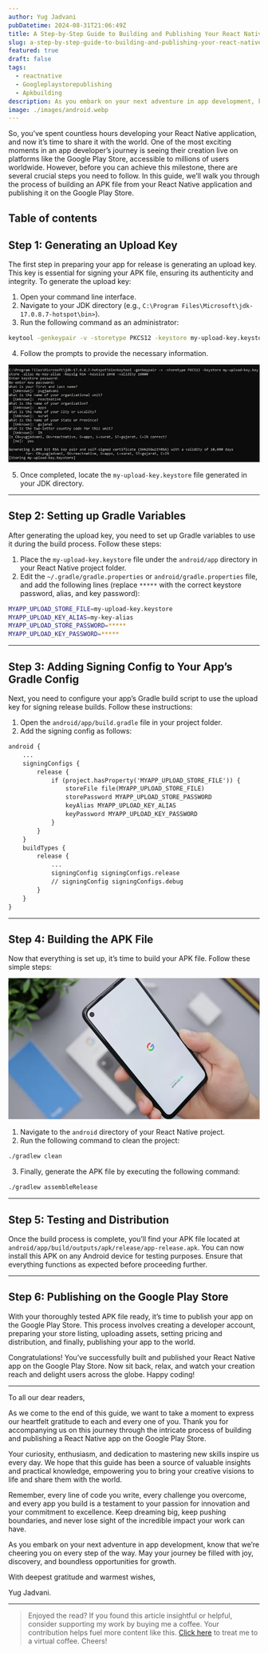```yaml
---
author: Yug Jadvani
pubDatetime: 2024-08-31T21:06:49Z
title: A Step-by-Step Guide to Building and Publishing Your React Native App on Google Play Store
slug: a-step-by-step-guide-to-building-and-publishing-your-react-native-app-on-google-play-store
featured: true
draft: false
tags:
  - reactnative
  - Googleplaystorepublishing
  - Apkbuilding
description: As you embark on your next adventure in app development, know that we’re cheering you on every step of the way.
image: ./images/android.webp
---
```


So, you’ve spent countless hours developing your React Native application, and now it’s time to share it with the world. One of the most exciting moments in an app developer’s journey is seeing their creation live on platforms like the Google Play Store, accessible to millions of users worldwide. However, before you can achieve this milestone, there are several crucial steps you need to follow. In this guide, we’ll walk you through the process of building an APK file from your React Native application and publishing it on the Google Play Store.

## Table of contents

## Step 1: Generating an Upload Key

The first step in preparing your app for release is generating an upload key. This key is essential for signing your APK file, ensuring its authenticity and integrity. To generate the upload key:

1. Open your command line interface.
2. Navigate to your JDK directory (e.g., `C:\Program Files\Microsoft\jdk-17.0.8.7-hotspot\bin>`).
3. Run the following command as an administrator:

```bash
keytool -genkeypair -v -storetype PKCS12 -keystore my-upload-key.keystore -alias my-key-alias -keyalg RSA -keysize 2048 -validity 10000
```

4. Follow the prompts to provide the necessary information.

![Android Terminal](./images/android-terminal.webp)

5. Once completed, locate the `my-upload-key.keystore` file generated in your JDK directory.

---

## Step 2: Setting up Gradle Variables

After generating the upload key, you need to set up Gradle variables to use it during the build process. Follow these steps:

1. Place the `my-upload-key.keystore` file under the `android/app` directory in your React Native project folder.
2. Edit the `~/.gradle/gradle.properties` or `android/gradle.properties` file, and add the following lines (replace `*****` with the correct keystore password, alias, and key password):

```bash
MYAPP_UPLOAD_STORE_FILE=my-upload-key.keystore
MYAPP_UPLOAD_KEY_ALIAS=my-key-alias
MYAPP_UPLOAD_STORE_PASSWORD=*****
MYAPP_UPLOAD_KEY_PASSWORD=*****
```

---

## Step 3: Adding Signing Config to Your App’s Gradle Config

Next, you need to configure your app’s Gradle build script to use the upload key for signing release builds. Follow these instructions:

1. Open the `android/app/build.gradle` file in your project folder.
2. Add the signing config as follows:

```diff
android {
    ...
    signingConfigs {
        release {
            if (project.hasProperty('MYAPP_UPLOAD_STORE_FILE')) {
                storeFile file(MYAPP_UPLOAD_STORE_FILE)
                storePassword MYAPP_UPLOAD_STORE_PASSWORD
                keyAlias MYAPP_UPLOAD_KEY_ALIAS
                keyPassword MYAPP_UPLOAD_KEY_PASSWORD
            }
        }
    }
    buildTypes {
        release {
            ...
            signingConfig signingConfigs.release
            // signingConfig signingConfigs.debug
        }
    }
}
```

---

## Step 4: Building the APK File

Now that everything is set up, it’s time to build your APK file. Follow these simple steps:

![Phone](./images/phone.webp)

1. Navigate to the `android` directory of your React Native project.
2. Run the following command to clean the project:

```bash
./gradlew clean
```

3. Finally, generate the APK file by executing the following command:

```bash
./gradlew assembleRelease
```

---

## Step 5: Testing and Distribution

Once the build process is complete, you’ll find your APK file located at `android/app/build/outputs/apk/release/app-release.apk`. You can now install this APK on any Android device for testing purposes. Ensure that everything functions as expected before proceeding further.

---

## Step 6: Publishing on the Google Play Store

With your thoroughly tested APK file ready, it’s time to publish your app on the Google Play Store. This process involves creating a developer account, preparing your store listing, uploading assets, setting pricing and distribution, and finally, publishing your app to the world.

Congratulations! You’ve successfully built and published your React Native app on the Google Play Store. Now sit back, relax, and watch your creation reach and delight users across the globe. Happy coding!

---

To all our dear readers,

As we come to the end of this guide, we want to take a moment to express our heartfelt gratitude to each and every one of you. Thank you for accompanying us on this journey through the intricate process of building and publishing a React Native app on the Google Play Store.

Your curiosity, enthusiasm, and dedication to mastering new skills inspire us every day. We hope that this guide has been a source of valuable insights and practical knowledge, empowering you to bring your creative visions to life and share them with the world.

Remember, every line of code you write, every challenge you overcome, and every app you build is a testament to your passion for innovation and your commitment to excellence. Keep dreaming big, keep pushing boundaries, and never lose sight of the incredible impact your work can have.

As you embark on your next adventure in app development, know that we’re cheering you on every step of the way. May your journey be filled with joy, discovery, and boundless opportunities for growth.

With deepest gratitude and warmest wishes,

Yug Jadvani.

---

> Enjoyed the read? If you found this article insightful or helpful, consider supporting my work by buying me a coffee. Your contribution helps fuel more content like this. [Click here](https://buymeacoffee.com/yugjadvani9) to treat me to a virtual coffee. Cheers!
